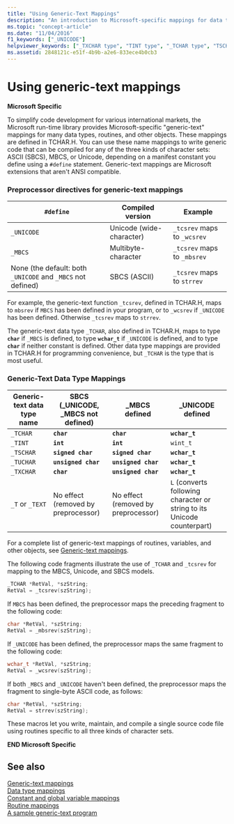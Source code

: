 ```yaml
---
title: "Using Generic-Text Mappings"
description: "An introduction to Microsoft-specific mappings for data types, routines, and other objects in the C runtime."
ms.topic: "concept-article"
ms.date: "11/04/2016"
f1_keywords: ["_UNICODE"]
helpviewer_keywords: ["_TXCHAR type", "TINT type", "_TCHAR type", "TSCHAR type", "TEXT type", "TCHAR type", "TCHAR.H data types, mappings defined in", "generic-text data types", "_TINT type", "TUCHAR type", "_UNICODE constant", "TXCHAR type", "generic-text mappings", "_TSCHAR type", "T type", "mappings, generic-text", "_TUCHAR type", "MBCS data type", "_MBCS data type", "_TEXT type", "UNICODE constant", "_T type"]
ms.assetid: 2848121c-e51f-4b9b-a2e6-833ece4b0cb3
---
```

# Using generic-text mappings

**Microsoft Specific**

To simplify code development for various international markets, the Microsoft run-time library provides Microsoft-specific "generic-text" mappings for many data types, routines, and other objects. These mappings are defined in TCHAR.H. You can use these name mappings to write generic code that can be compiled for any of the three kinds of character sets: ASCII (SBCS), MBCS, or Unicode, depending on a manifest constant you define using a `#define` statement. Generic-text mappings are Microsoft extensions that aren't ANSI compatible.

### Preprocessor directives for generic-text mappings

| `#define` | Compiled version | Example |
|---|---|---|
| `_UNICODE` | Unicode (wide-character) | `_tcsrev` maps to `_wcsrev` |
| `_MBCS` | Multibyte-character | `_tcsrev` maps to `_mbsrev` |
| None (the default: both `_UNICODE` and `_MBCS` not defined) | SBCS (ASCII) | `_tcsrev` maps to `strrev` |

For example, the generic-text function `_tcsrev`, defined in TCHAR.H, maps to `mbsrev` if `MBCS` has been defined in your program, or to `_wcsrev` if `_UNICODE` has been defined. Otherwise `_tcsrev` maps to `strrev`.

The generic-text data type `_TCHAR`, also defined in TCHAR.H, maps to type **`char`** if `_MBCS` is defined, to type **`wchar_t`** if `_UNICODE` is defined, and to type **`char`** if neither constant is defined. Other data type mappings are provided in TCHAR.H for programming convenience, but `_TCHAR` is the type that is most useful.

### Generic-Text Data Type Mappings

| Generic-text data type name | SBCS (_UNICODE, _MBCS not defined) | _MBCS defined | _UNICODE defined |
|---|---|---|---|
| `_TCHAR` | **`char`** | **`char`** | **`wchar_t`** |
| `_TINT` | **`int`** | **`int`** | `wint_t` |
| `_TSCHAR` | **`signed char`** | **`signed char`** | **`wchar_t`** |
| `_TUCHAR` | **`unsigned char`** | **`unsigned char`** | **`wchar_t`** |
| `_TXCHAR` | **`char`** | **`unsigned char`** | **`wchar_t`** |
| `_T` or `_TEXT` | No effect (removed by preprocessor) | No effect (removed by preprocessor) | `L` (converts following character or string to its Unicode counterpart) |

For a complete list of generic-text mappings of routines, variables, and other objects, see [Generic-text mappings](./generic-text-mappings.md).

The following code fragments illustrate the use of `_TCHAR` and `_tcsrev` for mapping to the MBCS, Unicode, and SBCS models.

```C
_TCHAR *RetVal, *szString;
RetVal = _tcsrev(szString);
```

If `MBCS` has been defined, the preprocessor maps the preceding fragment to the following code:

```C
char *RetVal, *szString;
RetVal = _mbsrev(szString);
```

If `_UNICODE` has been defined, the preprocessor maps the same fragment to the following code:

```C
wchar_t *RetVal, *szString;
RetVal = _wcsrev(szString);
```

If both `_MBCS` and `_UNICODE` haven't been defined, the preprocessor maps the fragment to single-byte ASCII code, as follows:

```C
char *RetVal, *szString;
RetVal = strrev(szString);
```

These macros let you write, maintain, and compile a single source code file using routines specific to all three kinds of character sets.

**END Microsoft Specific**

## See also

[Generic-text mappings](./generic-text-mappings.md)\
[Data type mappings](./data-type-mappings.md)\
[Constant and global variable mappings](./constant-and-global-variable-mappings.md)\
[Routine mappings](./routine-mappings.md)\
[A sample generic-text program](./a-sample-generic-text-program.md)
